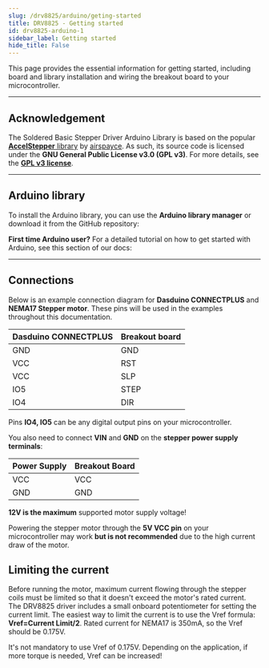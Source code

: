 ```yaml
---
slug: /drv8825/arduino/geting-started 
title: DRV8825 - Getting started
id: drv8825-arduino-1 
sidebar_label: Getting started
hide_title: False
---
```

This page provides the essential information for getting started, including board and library installation and wiring the breakout board to your microcontroller.

---

## Acknowledgement

<InfoBox> The Soldered Basic Stepper Driver Arduino Library is based on the popular [**AccelStepper** library](https://www.airspayce.com/mikem/arduino/AccelStepper/) by [airspayce](https://www.airspayce.com/). As such, its source code is licensed under the **GNU General Public License v3.0 (GPL v3)**. For more details, see the [**GPL v3 license**](https://www.gnu.org/licenses/gpl-3.0.html).</InfoBox>

<CenteredImage src="/img/license/GPL_V3.png" alt="GNU GPL v3" width="150px" />

---

## Arduino library

To install the Arduino library, you can use the **Arduino library manager** or download it from the GitHub repository:
<QuickLink  
  title="Soldered-Basic-Stepper-Driver-Arduino-Library"  
  description="Stepper driver Arduino library by Soldered"  
  url="https://github.com/SolderedElectronics/Soldered-Basic-Stepper-Driver-Arduino-Library"  
/>  


<InfoBox>

**First time Arduino user?** For a detailed tutorial on how to get started with Arduino, see this section of our docs:

<QuickLink  
  title="Getting started with Arduino"  
  description="A full, comprehensive tutorial on how to fully set up and upload code for the first time on an Arduino board, from scratch!"  
  url="#"  
/>  

</InfoBox>

---

## Connections
Below is an example connection diagram for **Dasduino CONNECTPLUS** and **NEMA17 Stepper motor**. These pins will be used in the examples throughout this documentation.

<CenteredImage src="/img/drv8825/drv8825_connection.png" alt="DRV8825 stepper driver connected to Dasduino CONNECTPLUS" caption="DRV8825 stepper driver connected to Dasduino CONNECTPLUS" width="950px" />

| **Dasduino CONNECTPLUS** 	| **Breakout board** 	|
|---	|---	|
| GND 	| GND 	|
| VCC 	| RST 	|
| VCC 	| SLP 	|
| IO5 	| STEP 	|
| IO4 	| DIR 	|

<InfoBox> Pins **IO4, IO5** can be any digital output pins on your microcontroller. </InfoBox>

You also need to connect **VIN** and **GND** on the **stepper power supply terminals**:

| **Power Supply** | **Breakout Board** |
|------------------|-------------------|
| VCC              | VCC               |
| GND              | GND               |

<WarningBox> **12V is the maximum** supported motor supply voltage! </WarningBox>


<InfoBox> Powering the stepper motor through the **5V VCC pin** on your microcontroller may work **but is not recommended** due to the high current draw of the motor. </InfoBox>

## Limiting the current
Before running the motor, maximum current flowing through the stepper coils must be limited so that it doesn't exceed the motor's rated current. The DRV8825 driver includes a small onboard potentiometer for setting the current limit. The easiest way to limit the current is to use the Vref formula: **Vref=Current Limit/2**. Rated current for NEMA17 is 350mA, so the Vref should be 0.175V.

<CenteredImage src="/img/drv8825/drv8825_current_limit.png" alt="Limiting the current onDRV8825 stepper driver" caption="Limiting the current onDRV8825 stepper driver" width="950px" />

<InfoBox> It's not mandatory to use Vref of 0.175V. Depending on the application, if more torque is needed, Vref can be increased! </InfoBox>